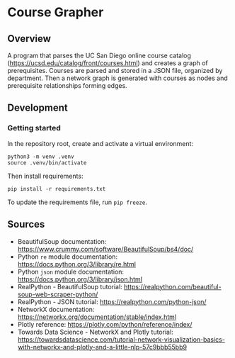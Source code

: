 # Course Grapher

## Overview

A program that parses the UC San Diego online course catalog (<https://ucsd.edu/catalog/front/courses.html>) and creates a graph of prerequisites. Courses are parsed and stored in a JSON file, organized by department. Then a network graph is generated with courses as nodes and prerequisite relationships forming edges.

## Development

### Getting started

In the repository root, create and activate a virtual environment:

```
python3 -m venv .venv
source .venv/bin/activate
```

Then install requirements:

```
pip install -r requirements.txt
```

To update the requirements file, run `pip freeze`.

## Sources

- BeautifulSoup documentation: <https://www.crummy.com/software/BeautifulSoup/bs4/doc/>
- Python `re` module documentation: <https://docs.python.org/3/library/re.html>
- Python `json` module documentation: <https://docs.python.org/3/library/json.html>
- RealPython - BeautifulSoup tutorial: <https://realpython.com/beautiful-soup-web-scraper-python/>
- RealPython - JSON tutorial: <https://realpython.com/python-json/>
- NetworkX documentation: <https://networkx.org/documentation/stable/index.html>
- Plotly reference: <https://plotly.com/python/reference/index/>
- Towards Data Science - NetworkX and Plotly tutorial: <https://towardsdatascience.com/tutorial-network-visualization-basics-with-networkx-and-plotly-and-a-little-nlp-57c9bbb55bb9>
